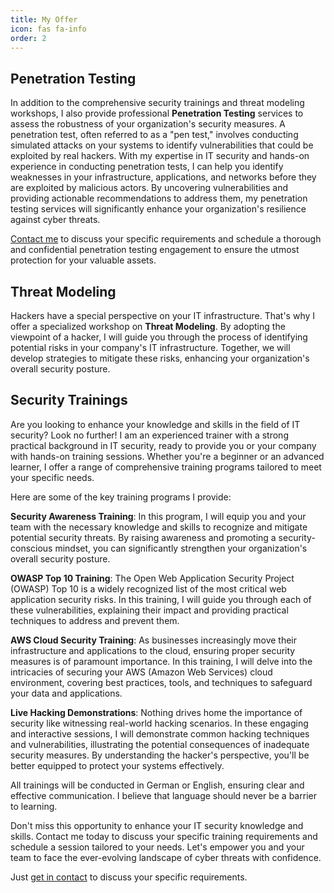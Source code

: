 ```yaml
---
title: My Offer
icon: fas fa-info
order: 2
---
```


## Penetration Testing

In addition to the comprehensive security trainings and threat modeling workshops, I also provide professional **Penetration Testing** services to assess the robustness of your organization's security measures. A penetration test, often referred to as a "pen test," involves conducting simulated attacks on your systems to identify vulnerabilities that could be exploited by real hackers. With my expertise in IT security and hands-on experience in conducting penetration tests, I can help you identify weaknesses in your infrastructure, applications, and networks before they are exploited by malicious actors. By uncovering vulnerabilities and providing actionable recommendations to address them, my penetration testing services will significantly enhance your organization's resilience against cyber threats. 

[Contact me](https://andreas-wienes.me/about-me/#get-in-contact) to discuss your specific requirements and schedule a thorough and confidential penetration testing engagement to ensure the utmost protection for your valuable assets.


## Threat Modeling
Hackers have a special perspective on your IT infrastructure. That's why I offer a specialized workshop on **Threat Modeling**. By adopting the viewpoint of a hacker, I will guide you through the process of identifying potential risks in your company's IT infrastructure. Together, we will develop strategies to mitigate these risks, enhancing your organization's overall security posture.


## Security Trainings

Are you looking to enhance your knowledge and skills in the field of IT security? Look no further! I am an experienced trainer with a strong practical background in IT security, ready to provide you or your company with hands-on training sessions. Whether you're a beginner or an advanced learner, I offer a range of comprehensive training programs tailored to meet your specific needs.

Here are some of the key training programs I provide:

**Security Awareness Training**: In this program, I will equip you and your team with the necessary knowledge and skills to recognize and mitigate potential security threats. By raising awareness and promoting a security-conscious mindset, you can significantly strengthen your organization's overall security posture.

**OWASP Top 10 Training**: The Open Web Application Security Project (OWASP) Top 10 is a widely recognized list of the most critical web application security risks. In this training, I will guide you through each of these vulnerabilities, explaining their impact and providing practical techniques to address and prevent them.

**AWS Cloud Security Training**: As businesses increasingly move their infrastructure and applications to the cloud, ensuring proper security measures is of paramount importance. In this training, I will delve into the intricacies of securing your AWS (Amazon Web Services) cloud environment, covering best practices, tools, and techniques to safeguard your data and applications.

**Live Hacking Demonstrations**: Nothing drives home the importance of security like witnessing real-world hacking scenarios. In these engaging and interactive sessions, I will demonstrate common hacking techniques and vulnerabilities, illustrating the potential consequences of inadequate security measures. By understanding the hacker's perspective, you'll be better equipped to protect your systems effectively.

All trainings will be conducted in German or English, ensuring clear and effective communication. I believe that language should never be a barrier to learning.


Don't miss this opportunity to enhance your IT security knowledge and skills. Contact me today to discuss your specific training requirements and schedule a session tailored to your needs. Let's empower you and your team to face the ever-evolving landscape of cyber threats with confidence.

Just [get in contact](https://andreas-wienes.me/about-me/#get-in-contact) to discuss your specific requirements.
